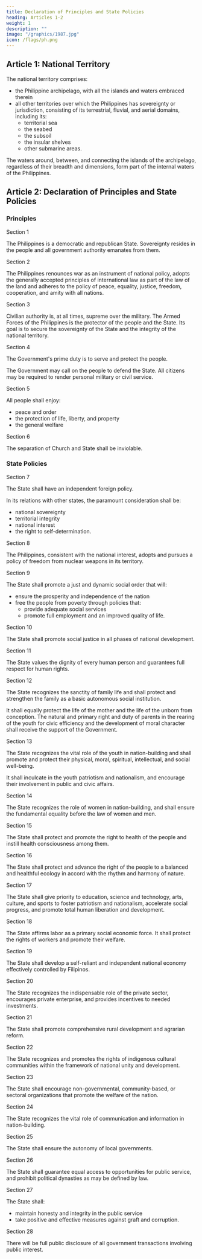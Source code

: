 ```yaml
---
title: Declaration of Principles and State Policies
heading: Articles 1-2
weight: 1
description: ""
image: "/graphics/1987.jpg"
icon: /flags/ph.png
---
```


<!-- ## PREAMBLE

We, the sovereign Filipino people, imploring the aid of Almighty God, in order to build a just and humane society and establish a Government that shall embody our ideals and aspirations, promote the common good, conserve and develop our patrimony, and secure to ourselves and our posterity the blessings of independence and democracy under the rule of law and a regime of truth, justice, freedom, love, equality, and peace, do ordain and promulgate this Constitution. -->


## Article 1: National Territory

The national territory comprises:
- the Philippine archipelago, with all the islands and waters embraced therein
- all other territories over which the Philippines has sovereignty or jurisdiction, consisting of its terrestrial, fluvial, and aerial domains, including its:
  - territorial sea
  - the seabed
  - the subsoil
  - the insular shelves
  - other submarine areas. 

The waters around, between, and connecting the islands of the archipelago, regardless of their breadth and dimensions, form part of the internal waters of the Philippines.


## Article 2: Declaration of Principles and State Policies

### Principles

Section 1

The Philippines is a democratic and republican State. Sovereignty resides in the people and all government authority emanates from them.

Section 2

The Philippines renounces war as an instrument of national policy, adopts the generally accepted principles of international law as part of the law of the land and adheres to the policy of peace, equality, justice, freedom, cooperation, and amity with all nations.

Section 3

Civilian authority is, at all times, supreme over the military. The Armed Forces of the Philippines is the protector of the people and the State. Its goal is to secure the sovereignty of the State and the integrity of the national territory.

Section 4

The Government's prime duty is to serve and protect the people. 

The Government may call on the people to defend the State. All citizens may be required to render personal military or civil service.


Section 5

All people shall enjoy:
- peace and order
- the protection of life, liberty, and property
- the general welfare


Section 6

The separation of Church and State shall be inviolable.



### State Policies

Section 7

The State shall have an independent foreign policy. 

In its relations with other states, the paramount consideration shall be:
- national sovereignty
- territorial integrity
- national interest
- the right to self-determination.


Section 8

The Philippines, consistent with the national interest, adopts and pursues a policy of freedom from nuclear weapons in its territory.


Section 9

The State shall promote a just and dynamic social order that will:
- ensure the prosperity and independence of the nation
- free the people from poverty through policies that:
  - provide adequate social services
  - promote full employment<!-- , a rising standard of living, --> and an improved quality of life.


Section 10

The State shall promote social justice in all phases of national development.

Section 11

The State values the dignity of every human person and guarantees full respect for human rights.

Section 12

The State recognizes the sanctity of family life and shall protect and strengthen the family as a basic autonomous social institution. 

It shall equally protect the life of the mother and the life of the unborn from conception. The natural and primary right and duty of parents in the rearing of the youth for civic efficiency and the development of moral character shall receive the support of the Government.


Section 13

The State recognizes the vital role of the youth in nation-building and shall promote and protect their physical, moral, spiritual, intellectual, and social well-being. 

It shall inculcate in the youth patriotism and nationalism, and encourage their involvement in public and civic affairs.

Section 14

The State recognizes the role of women in nation-building, and shall ensure the fundamental equality before the law of women and men.

Section 15

The State shall protect and promote the right to health of the people and instill health consciousness among them.

Section 16

The State shall protect and advance the right of the people to a balanced and healthful ecology in accord with the rhythm and harmony of nature.

Section 17

The State shall give priority to education, science and technology, arts, culture, and sports to foster patriotism and nationalism, accelerate social progress, and promote total human liberation and development.

Section 18

The State affirms labor as a primary social economic force. It shall protect the rights of workers and promote their welfare.

Section 19

The State shall develop a self-reliant and independent national economy effectively controlled by Filipinos.

Section 20

The State recognizes the indispensable role of the private sector, encourages private enterprise, and provides incentives to needed investments.

Section 21

The State shall promote comprehensive rural development and agrarian reform.

Section 22

The State recognizes and promotes the rights of indigenous cultural communities within the framework of national unity and development.

Section 23

The State shall encourage non-governmental, community-based, or sectoral organizations that promote the welfare of the nation.

Section 24

The State recognizes the vital role of communication and information in nation-building.

Section 25

The State shall ensure the autonomy of local governments.

Section 26

The State shall guarantee equal access to opportunities for public service, and prohibit political dynasties as may be defined by law.

Section 27

The State shall:
- maintain honesty and integrity in the public service
- take positive and effective measures against graft and corruption.


Section 28

<!-- Subject to reasonable conditions prescribed by law, the State adopts and implements a policy of --> 

There will be full public disclosure of all government transactions involving public interest.
